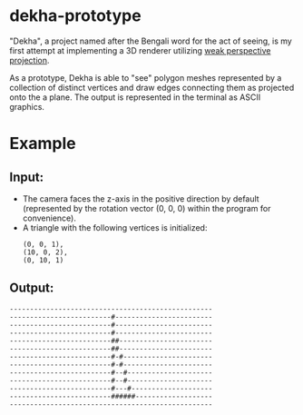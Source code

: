 # dekha-prototype

"Dekha", a project named after the Bengali word for the act of seeing, is my first attempt at implementing a 3D renderer utilizing [weak perspective projection](https://en.wikipedia.org/wiki/3D_projection#Weak_perspective_projection).

As a prototype, Dekha is able to "see" polygon meshes represented by a collection of distinct vertices and draw edges connecting them as projected onto the a plane.
The output is represented in the terminal as ASCII graphics.

# Example
## Input:
  - The camera faces the z-axis in the positive direction by default (represented by the rotation vector (0, 0, 0) within the program for convenience).
  - A triangle with the following vertices is initialized:
    ```
    (0, 0, 1),
    (10, 0, 2),
    (0, 10, 1)
    ```
## Output:
```
--------------------------------------------------
-------------------------#------------------------
-------------------------#------------------------
-------------------------#------------------------
-------------------------##-----------------------
-------------------------##-----------------------
-------------------------#-#----------------------
-------------------------#-#----------------------
-------------------------#--#---------------------
-------------------------#--#---------------------
-------------------------#---#--------------------
-------------------------######-------------------
--------------------------------------------------
```
